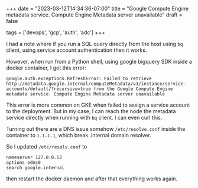 +++
date = "2023-03-12T14:34:36-07:00"
title = "Google Compute Engine metadata service. Compute Engine Metadata server unavailable"
draft = false

tags = ['devops', 'gcp', 'auth', 'adc']
+++

I had a note where if you run a SQL query directly from the host using
`bq` client, using service account authentication then it works.

However, when run from a Python shell, using google bigquery SDK inside
a docker container, I got this error:

```
google.auth.exceptions.RefreshError: Failed to retrieve http://metadata.google.internal/computeMetadata/v1/instance/service-accounts/default/?recursive=true from the Google Compute Engine metadata service. Compute Engine Metadata server unavailable
```

This error is more common on GKE when failed to assign a service account
to the deployment. But in my case, I can reach the node the metadata
service directly when running with `bq` client. I can even curl this.

Turning out there are a DNS issue somehow `/etc/resolve.conf` inside the
container to `1.1.1.1`, which break .internal domain resolver.

So I updated `/etc/resolv.conf` to

```
nameserver 127.0.0.53
options edns0
search google.internal
```

then restart the docker daemon and after that everything works again.